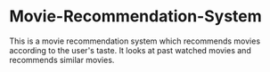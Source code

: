 # Movie-Recommendation-System
This is a movie recommendation system which recommends movies according to the user's taste. It looks at past watched movies and recommends similar movies.
